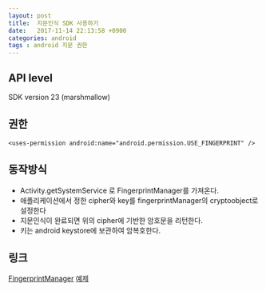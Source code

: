 ```yaml
---
layout: post
title:  지문인식 SDK 사용하기
date:   2017-11-14 22:13:58 +0900
categories: android
tags : android 지문 권한
---
```


## API level
SDK version 23 (marshmallow)

## 권한
```
<uses-permission android:name="android.permission.USE_FINGERPRINT" />
```

## 동작방식
- Activity.getSystemService 로 FingerprintManager를 가져온다.
- 애플리케이션에서 정한 cipher와 key를 fingerprintManager의 cryptoobject로 설정한다
- 지문인식이 완료되면 위의 cipher에 기반한 암호문을 리턴한다.
- 키는 android keystore에 보관하여 암복호한다.

## 링크
[FingerprintManager](https://developer.android.com/reference/android/hardware/fingerprint/FingerprintManager.html?hl=ko)
[예제](https://developer.android.com/samples/FingerprintDialog/index.html?hl=ko)
